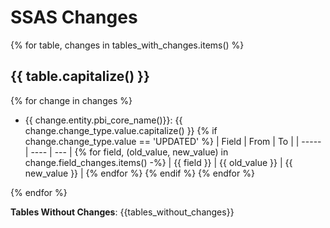 # SSAS Changes

{% for table, changes in tables_with_changes.items() %}
## {{ table.capitalize() }}

{% for change in changes %}
- {{ change.entity.pbi_core_name()}}: {{ change.change_type.value.capitalize() }}
  {% if change.change_type.value == 'UPDATED' %}
   | Field | From | To  |
   | ----- | ---- | --- |
  {% for field, (old_value, new_value) in change.field_changes.items() -%}
   | {{ field }} | {{ old_value }} | {{ new_value }} |
  {% endfor %}
  {% endif %}
{% endfor %}

{% endfor %}

**Tables Without Changes**: {{tables_without_changes}}